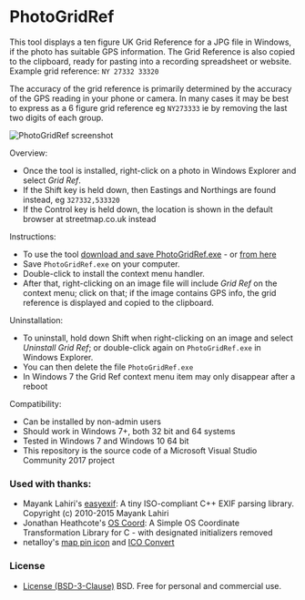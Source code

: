 PhotoGridRef
============

This tool displays a ten figure UK Grid Reference for a JPG file in Windows, if the photo has suitable GPS information.
The Grid Reference is also copied to the clipboard, ready for pasting into a recording spreadsheet or website.
Example grid reference: `NY 27332 33320`

The accuracy of the grid reference is primarily determined by the accuracy of the GPS reading in your phone or camera.
In many cases it may be best to express as a 6 figure grid reference eg `NY273333` ie by removing the last two digits of each group.

![PhotoGridRef screenshot](bin/PhotoGridRef-Screenshot1.png)

Overview:
* Once the tool is installed, right-click on a photo in Windows Explorer and select *Grid Ref*.
* If the Shift key is held down, then Eastings and Northings are found instead, eg `327332,533320`
* If the Control key is held down, the location is shown in the default browser at streetmap.co.uk instead

Instructions:
* To use the tool [download and save PhotoGridRef.exe](https://github.com/chriscant/PhotoGridRef/raw/master/bin/PhotoGridRef.exe) - or [from here](http://phdcc.com/download/PhotoGridRef.exe)
* Save `PhotoGridRef.exe` on your computer.
* Double-click to install the context menu handler.
* After that, right-clicking on an image file will include *Grid Ref* on the context menu;
click on that; if the image contains GPS info, the grid reference is displayed and copied to the clipboard.

Uninstallation:
* To uninstall, hold down Shift when right-clicking on an image and select *Uninstall Grid Ref*;
  or double-click again on `PhotoGridRef.exe` in Windows Explorer.
* You can then delete the file `PhotoGridRef.exe`
* In Windows 7 the Grid Ref context menu item may only disappear after a reboot

Compatibility:
* Can be installed by non-admin users
* Should work in Windows 7+, both 32 bit and 64 systems
* Tested in Windows 7 and Windows 10 64 bit
* This repository is the source code of a Microsoft Visual Studio Community 2017 project

### Used with thanks:

  * Mayank Lahiri's [easyexif](https://github.com/mayanklahiri/easyexif): A tiny ISO-compliant C++ EXIF parsing library. Copyright (c) 2010-2015 Mayank Lahiri
  * Jonathan Heathcote's [OS Coord](https://github.com/mossblaser/os_coord): A Simple OS Coordinate Transformation Library for C - with designated initializers removed
  * netalloy's [map pin icon](https://openclipart.org/detail/169839/map-pin) and [ICO Convert](http://icoconvert.com/)

### License

* [License (BSD-3-Clause)](LICENSE) BSD. Free for personal and commercial use.

